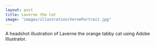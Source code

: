 ```yaml
---
layout: post
title: Laverne the Cat
image: "images/illustration/VernePortrait.jpg"
---
```

A headshot illustration of Laverne the orange tabby cat using Adobe Illustrator.